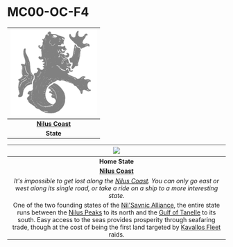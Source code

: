 # MC00-OC-F4

| <img src="https://raw.githubusercontent.com/jesskelsall/astarus-images/main/symbols/43647483a51e18e4.png" height="200" /> |
|:---:|
| **[Nilus Coast](../../civilisations/nilsavnic-alliance/states/nilus-coast.md)** |
| **State** |

| <img src="../../../images/card-icons/familia-vulpes.png" height="60" /> |
|:---:|
| **Home State** |
| **[Nilus Coast](../../civilisations/nilsavnic-alliance/states/nilus-coast.md)** |
| *It's impossible to get lost along the [Nilus Coast](../../civilisations/nilsavnic-alliance/states/nilus-coast.md). You can only go east or west along its single road, or take a ride on a ship to a more interesting state.* |
| One of the two founding states of the [Nil'Savnic Alliance](../../civilisations/nilsavnic-alliance/nilsavnic-alliance.md), the entire state runs between the [Nilus Peaks](../../places/mountains/nilus-peaks.md) to its north and the [Gulf of Tanelle](../../places/seas-oceans/gulf-of-tanelle.md) to its south. Easy access to the seas provides prosperity through seafaring trade, though at the cost of being the first land targeted by [Kavallos Fleet](../../civilisations/kavallos-fleet/kavallos-fleet.md) raids. |
